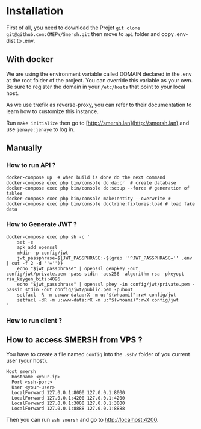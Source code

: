 # Installation

First of all, you need to download the Projet `git clone git@github.com:CMEPW/Smersh.git` then move to `api` folder and copy .env-dist to .env.

## With docker

We are using the environment variable called DOMAIN declared in the .env at the root folder of the project.
You can override this variable as your own. Be sure to register the domain in your `/etc/hosts` that point to your local host.

As we use træfik as reverse-proxy, you can refer to their documentation to learn how to customize this instance.

Run `make initialize` then go to [http://smersh.lan](http://smersh.lan) and use `jenaye:jenaye` to log in.


## Manually

### How to run API ? 
 

``` 
docker-compose up  # when build is done do the next command
docker-compose exec php bin/console do:da:cr  # create database
docker-compose exec php bin/console do:sc:up --force # generation of tables
docker-compose exec php bin/console make:entity --overwrite # 
docker-compose exec php bin/console doctrine:fixtures:load # load fake data

```

### How to Generate JWT ?

```
docker-compose exec php sh -c '                
    set -e
    apk add openssl
    mkdir -p config/jwt
    jwt_passphrase=${JWT_PASSPHRASE:-$(grep ''^JWT_PASSPHRASE='' .env | cut -f 2 -d ''='')}
    echo "$jwt_passphrase" | openssl genpkey -out config/jwt/private.pem -pass stdin -aes256 -algorithm rsa -pkeyopt rsa_keygen_bits:4096
    echo "$jwt_passphrase" | openssl pkey -in config/jwt/private.pem -passin stdin -out config/jwt/public.pem -pubout
    setfacl -R -m u:www-data:rX -m u:"$(whoami)":rwX config/jwt
    setfacl -dR -m u:www-data:rX -m u:"$(whoami)":rwX config/jwt
'
```

### How to run client ? 



## How to access SMERSH from VPS ? 

You have to create a file named `config` into the `.ssh/` folder of you current user (your host).

```
Host smersh
  Hostname <your-ip>
  Port <ssh-port>
  User <your-user>
  LocalForward 127.0.0.1:8000 127.0.0.1:8000
  LocalForward 127.0.0.1:4200 127.0.0.1:4200
  LocalForward 127.0.0.1:3000 127.0.0.1:3000
  LocalForward 127.0.0.1:8888 127.0.0.1:8888
```

Then you can run `ssh smersh` and go to [http://localhost:4200](http://localhost:4200).

